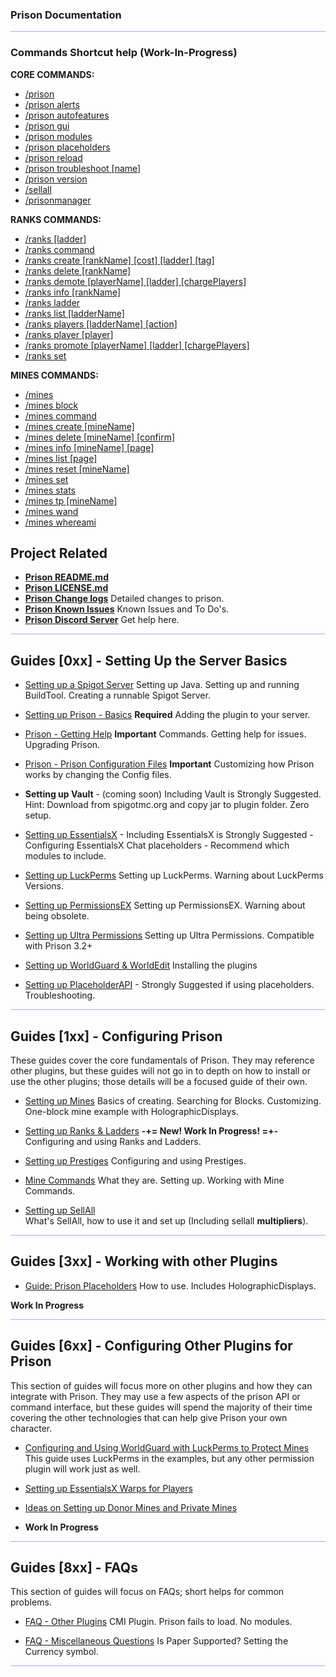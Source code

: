 ### Prison Documentation 

<hr style="height:1px; border:none; color:#aaf; background-color:#aaf;">

### Commands Shortcut help (Work-In-Progress)

**CORE COMMANDS:**

- [/prison](docs-commands/prison_docs_command_1_prison.md)
- [/prison alerts](docs-commands/prison_docs_command_2_prison_alerts.md)
- [/prison autofeatures](docs-commands/prison_docs_command_3_prison_autofeatures.md)
- [/prison gui](docs-commands/prison_docs_command_4_prison_gui.md)
- [/prison modules](docs-commands/prison_docs_command_5_prison_modules.md)
- [/prison placeholders](docs-commands/prison_docs_command_6_prison_placeholders.md)
- [/prison reload](docs-commands/prison_docs_command_7_prison_reload.md)
- [/prison troubleshoot \[name\]](docs-commands/prison_docs_command_8_troubleshoot.md)
- [/prison version](docs-commands/prison_docs_command_9_prison_version.md)
- [/sellall](docs-commands/prison_docs_command_10_sellall.md)
- [/prisonmanager](docs-commands/prison_docs_command_36_prisonmanager.md)

**RANKS COMMANDS:**

- [/ranks \[ladder\] ](docs-commands/prison_docs_command_11_ranks.md)
- [/ranks command](docs-commands/prison_docs_command_12_ranks_command.md)
- [/ranks create \[rankName\] \[cost\] \[ladder\] \[tag\] ](docs-commands/prison_docs_command_13_ranks_create.md)
- [/ranks delete \[rankName\] ](docs-commands/prison_docs_command_14_ranks_delete.md)
- [/ranks demote \[playerName\] \[ladder\] \[chargePlayers\] ](docs-commands/prison_docs_command_15_ranks_demote.md)
- [/ranks info \[rankName\] ](docs-commands/prison_docs_command_16_ranks_info.md)
- [/ranks ladder](docs-commands/prison_docs_command_17_ladder_info.md)
- [/ranks list \[ladderName\] ](docs-commands/prison_docs_command_18_ranks_list.md)
- [/ranks players \[ladderName\] \[action\] ](docs-commands/prison_docs_command_19_ranks_players.md)
- [/ranks player \[player\] ](docs-commands/prison_docs_command_20_ranks_player.md)
- [/ranks promote \[playerName\] \[ladder\] \[chargePlayers\] ](docs-commands/prison_docs_command_21_ranks_promote.md)
- [/ranks set](docs-commands/prison_docs_command_22_ranks_set.md)

**MINES COMMANDS:**

- [/mines](docs-commands/prison_docs_command_23_mines.md)
- [/mines block](docs-commands/prison_docs_command_24_mines_block.md)
- [/mines command](docs-commands/prison_docs_command_25_mines_command.md)
- [/mines create \[mineName\] ](docs-commands/prison_docs_command_26_mines_create.md)
- [/mines delete \[mineName\] \[confirm\] ](docs-commands/prison_docs_command_27_mines_delete.md)
- [/mines info \[mineName\] \[page\] ](docs-commands/prison_docs_command_28_mines_info.md)
- [/mines list \[page\] ](docs-commands/prison_docs_command_29_mines_list.md)
- [/mines reset \[mineName\] ](docs-commands/prison_docs_command_30_mines_reset.md)
- [/mines set](docs-commands/prison_docs_command_31_mines_set.md)
- [/mines stats](docs-commands/prison_docs_command_32_mines_stats.md)
- [/mines tp \[mineName\] ](docs-commands/prison_docs_command_33_mines_tp.md)
- [/mines wand](docs-commands/prison_docs_command_34_mines_wand.md)
- [/mines whereami](docs-commands/prison_docs_command_35_mines_whereami.md)

## Project Related

* **[Prison README.md](../README.md)**
* **[Prison LICENSE.md](../LICENSE.md)**
* **[Prison Change logs](../changelog_v3.2.x.md)** Detailed changes to prison.
* **[Prison Known Issues](../knownissues_v3.2.x.md)** Known Issues and To Do's.
* **[Prison Discord Server](https://discord.gg/DCJ3j6r)** Get help here.


<hr style="height:1px; border:none; color:#aaf; background-color:#aaf;">


## Guides [0xx] - Setting Up the Server Basics


* [Setting up a Spigot Server](prison_docs_010_setting_up_a_spigot_server.md)
    Setting up Java. Setting up and running BuildTool. Creating a runnable Spigot Server.


* [Setting up Prison - Basics](prison_docs_012_setting_up_prison_basics.md) **Required**
    Adding the plugin to your server.


* [Prison - Getting Help](prison_docs_013_Prison_Help.md) **Important**
    Commands. Getting help for issues. Upgrading Prison.


* [Prison - Prison Configuration Files](prison_docs_014_Prison_Configs.md) **Important**
    Customizing how Prison works by changing the Config files.




* **Setting up Vault** - (coming soon)
    Including Vault is Strongly Suggested.
    Hint: Download from spigotmc.org and copy jar to plugin folder. Zero setup.


* [Setting up EssentialsX](prison_docs_0xx_setting_up_EssentialsX.md) - 
    Including EssentialsX is Strongly Suggested - Configuring EssentialsX Chat placeholders - Recommend which modules to include.


* [Setting up LuckPerms](prison_docs_020_setting_up_luckperms.md)
    Setting up LuckPerms. Warning about LuckPerms Versions.


* [Setting up PermissionsEX](prison_docs_022_setting_up_PermissionsEX.md)
    Setting up PermissionsEX. Warning about being obsolete.


* [Setting up Ultra Permissions](prison_docs_024_setting_up_Ultra_Permissions.md)
    Setting up Ultra Permissions. Compatible with Prison 3.2+


* [Setting up WorldGuard & WorldEdit](prison_docs_026_setting_up_worldguard_worldedit.md)
    Installing the plugins


* [Setting up PlaceholderAPI](prison_docs_0xx_setting_up_PlaceholderAPI.md) - Strongly Suggested if using placeholders. Troubleshooting.

<hr style="height:1px; border:none; color:#aaf; background-color:#aaf;">



## Guides [1xx] - Configuring Prison

These guides cover the core fundamentals of Prison.  They may reference other plugins, but these guides will not go in to depth on how to install or use the other plugins; those details will be a focused guide of their own. 



* [Setting up Mines](prison_docs_101_setting_up_mines.md)
	Basics of creating. Searching for Blocks. Customizing. One-block mine example with HolographicDisplays.



* [Setting up Ranks & Ladders](prison_docs_102_setting_up_ranks.md)
	**-+= New! Work In Progress! =+-** Configuring and using Ranks and Ladders.



* [Setting up Prestiges](prison_docs_107_setting_up_pestiges.md)
	Configuring and using Prestiges.



* [Mine Commands](prison_docs_111_mine_commands.md)
	What they are. Setting up. Working with Mine Commands.



* [Setting up SellAll](prison_docs_113_setting_up_sellall.md)	
    What's SellAll, how to use it and set up (Including sellall **multipliers**).



<hr style="height:1px; border:none; color:#aaf; background-color:#aaf;">






## Guides [3xx] - Working with other Plugins


* [Guide: Prison Placeholders](prison_docs_310_guide_placeholders.md) How to use. Includes HolographicDisplays.


**Work In Progress**



<hr style="height:1px; border:none; color:#aaf; background-color:#aaf;">



## Guides [6xx] - Configuring Other Plugins for Prison

This section of guides will focus more on other plugins and how they can integrate with Prison.  They may use a few aspects of the prison API or command interface, but these guides will spend the majority of their time covering the other technologies that can help give Prison your own character.


* [Configuring and Using WorldGuard with LuckPerms to Protect Mines](prison_docs_626_configuring_worldguard_regions.md) 
    This guide uses LuckPerms in the examples, but any other permission plugin will work just as well.
    

* [Setting up EssentialsX Warps for Players](prison_docs_630_configuring_warps.md)


* [Ideas on Setting up Donor Mines and Private Mines](prison_docs_628_configuring_private_mines.md)



* **Work In Progress**






<hr style="height:1px; border:none; color:#aaf; background-color:#aaf;">



## Guides [8xx] - FAQs

This section of guides will focus on FAQs; short helps for common problems.  


* [FAQ - Other Plugins](prison_docs_810_faq_other_plugins.md) 
	CMI Plugin. Prison fails to load. No modules.


* [FAQ - Miscellaneous Questions](prison_docs_880_faq_misc_01.md)
	Is Paper Supported? Setting the Currency symbol.

<hr style="height:1px; border:none; color:#aaf; background-color:#aaf;">
